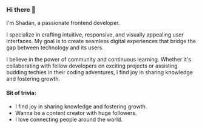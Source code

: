 ### Hi there 👋

I'm Shadan, a passionate frontend developer.

I specialize in crafting intuitive, responsive, and visually appealing user interfaces. My goal is to create seamless digital experiences that bridge the gap between technology and its users.

I believe in the power of community and continuous learning. Whether it's collaborating with fellow developers on exciting projects or assisting budding techies in their coding adventures, I find joy in sharing knowledge and fostering growth.


#### Bit of trivia:
- I find joy in sharing knowledge and fostering growth.
- Wanna be a content creator with huge followers.
- I love connecting people around the world.

